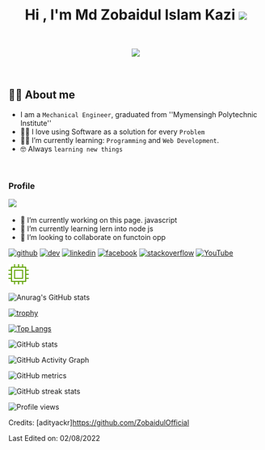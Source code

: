 <h1 align="center">Hi , I'm Md Zobaidul Islam Kazi <img src="https://media.giphy.com/media/hvRJCLFzcasrR4ia7z/giphy.gif" width="35"></h1>


<br>
<p align="center">
  <a href="https://github.com/DenverCoder1/readme-typing-svg"><img src="https://readme-typing-svg.herokuapp.com?lines=Passionate+Self-Learner;Always%20learning%20new%20things&center=true&width=500&height=50"></a>
</p>


<br>

## :sassy_man:  About me
- I am a `Mechanical Engineer`, graduated from ''Mymensingh Polytechnic Institute''
- :technologist: I love using Software as a solution for every `Problem`
- :student: I’m currently learning: `Programming` and `Web Development`.
- :nerd_face: Always `learning new things`

<br>

### Profile 
![](https://komarev.com/ghpvc/?username=your-github-username&color=green)

- 🔭 I’m currently working on this page. javascript 
- 🌱 I’m currently learning lern into node js 
- 👯 I’m looking to collaborate on functoin opp 


[<img src='https://cdn.jsdelivr.net/npm/simple-icons@3.0.1/icons/github.svg' alt='github' height='40'>](https://github.com/Zobaidulkazi)  [<img src='https://cdn.jsdelivr.net/npm/simple-icons@3.0.1/icons/dev-dot-to.svg' alt='dev' height='40'>](https://dev.to/https://dev.to/zobaidulofficial)  [<img src='https://cdn.jsdelivr.net/npm/simple-icons@3.0.1/icons/linkedin.svg' alt='linkedin' height='40'>](https://www.linkedin.com/in/https://www.linkedin.com/in/zobaidul-kazi-aa7a9323a//)  [<img src='https://cdn.jsdelivr.net/npm/simple-icons@3.0.1/icons/facebook.svg' alt='facebook' height='40'>](https://www.facebook.com/https://www.facebook.com/profile.php?id=100081492242900)  [<img src='https://cdn.jsdelivr.net/npm/simple-icons@3.0.1/icons/stackoverflow.svg' alt='stackoverflow' height='40'>](https://stackoverflow.com/users/https://stackoverflow.com/users/19160582/zobaidul-kazi)  [<img src='https://cdn.jsdelivr.net/npm/simple-icons@3.0.1/icons/youtube.svg' alt='YouTube' height='40'>](https://www.youtube.com/channel/https://www.youtube.com/channel/UCeLi_hZ6-BoNKJ-DaW6_X1Q)  

<a href='https://docs.github.com/en/developers'><img src='https://raw.githubusercontent.com/acervenky/animated-github-badges/master/assets/devbadge.gif' width='40' height='40'></a> 

![Anurag's GitHub stats](https://github-readme-stats.vercel.app/api?username=anuraghazra&count_private=true)

[![trophy](https://github-profile-trophy.vercel.app/?username=Zobaidulkazi)](https://github.com/ryo-ma/github-profile-trophy)

[![Top Langs](https://github-readme-stats.vercel.app/api/top-langs/?username=Zobaidulkazi)](https://github.com/anuraghazra/github-readme-stats)

![GitHub stats](https://github-readme-stats.vercel.app/api?username=Zobaidulkazi&show_icons=true&count_private=true)  

![GitHub Activity Graph](https://activity-graph.herokuapp.com/graph?username=Zobaidulkazi)  

![GitHub metrics](https://metrics.lecoq.io/Zobaidulkazi)  

![GitHub streak stats](https://github-readme-streak-stats.herokuapp.com/?user=Zobaidulkazi)  

![Profile views](https://gpvc.arturio.dev/Zobaidulkazi)  



Credits: [adityackr]https://github.com/ZobaidulOfficial

Last Edited on: 02/08/2022
